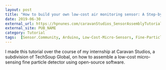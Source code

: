 ```yaml
---
layout: post
title: "How to build your own low-cost air monitoring sensor: A Step-by-Step Tutorial"
date: 2019-06-30
external_url: https://hpnunes.com/caravanStudios_SensorAssemblyTutorial/#/
external_site: PUB_NAME
category: Tutorial
tags:  [Sensor.Community, Arduino, Low-Cost-Micro-Sensors, Fine-Particle-Pollution]
---
```

I made this tutorial over the course of my internship at Caravan Studios, a subdivision of TechSoup Global, on how to assemble a low-cost micro-sensing fine particle detector using open-source software.
